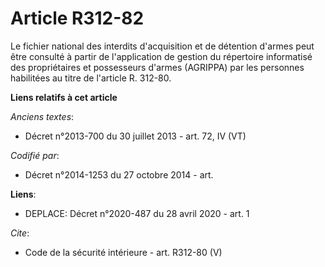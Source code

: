 # Article R312-82

Le fichier national des interdits d'acquisition et de détention d'armes peut être consulté à partir de l'application de
gestion du répertoire informatisé des propriétaires et possesseurs d'armes (AGRIPPA) par les personnes habilitées au titre de
l'article R. 312-80.

**Liens relatifs à cet article**

_Anciens textes_:

  - Décret n°2013-700 du 30 juillet 2013 - art. 72, IV (VT)

_Codifié par_:

  - Décret n°2014-1253 du 27 octobre 2014 - art.

**Liens**:

  - DEPLACE: Décret n°2020-487 du 28 avril 2020 - art. 1

_Cite_:

  - Code de la sécurité intérieure - art. R312-80 (V)
